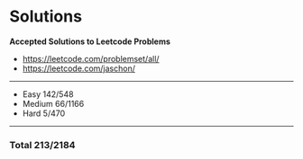 # Solutions
**Accepted Solutions to Leetcode Problems**

- https://leetcode.com/problemset/all/
- https://leetcode.com/jaschon/
---
- Easy 142/548
- Medium 66/1166
- Hard 5/470

---
### Total 213/2184
